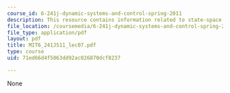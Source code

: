 ```yaml
---
course_id: 6-241j-dynamic-systems-and-control-spring-2011
description: This resource contains information related to state-space models.
file_location: /coursemedia/6-241j-dynamic-systems-and-control-spring-2011/71ed66d4f5063dd92ac026870dcf8237_MIT6_241JS11_lec07.pdf
file_type: application/pdf
layout: pdf
title: MIT6_241JS11_lec07.pdf
type: course
uid: 71ed66d4f5063dd92ac026870dcf8237

---
```

None